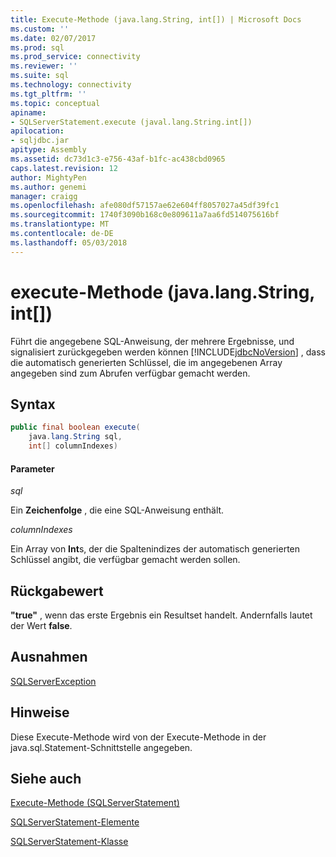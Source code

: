 ```yaml
---
title: Execute-Methode (java.lang.String, int[]) | Microsoft Docs
ms.custom: ''
ms.date: 02/07/2017
ms.prod: sql
ms.prod_service: connectivity
ms.reviewer: ''
ms.suite: sql
ms.technology: connectivity
ms.tgt_pltfrm: ''
ms.topic: conceptual
apiname:
- SQLServerStatement.execute (javal.lang.String.int[])
apilocation:
- sqljdbc.jar
apitype: Assembly
ms.assetid: dc73d1c3-e756-43af-b1fc-ac438cbd0965
caps.latest.revision: 12
author: MightyPen
ms.author: genemi
manager: craigg
ms.openlocfilehash: afe080df57157ae62e604ff8057027a45df39fc1
ms.sourcegitcommit: 1740f3090b168c0e809611a7aa6fd514075616bf
ms.translationtype: MT
ms.contentlocale: de-DE
ms.lasthandoff: 05/03/2018
---
```

# <a name="execute-method-javalangstring-int"></a>execute-Methode (java.lang.String, int[])

  Führt die angegebene SQL-Anweisung, der mehrere Ergebnisse, und signalisiert zurückgegeben werden können [!INCLUDE[jdbcNoVersion](../../../includes/jdbcnoversion-md.md)] , dass die automatisch generierten Schlüssel, die im angegebenen Array angegeben sind zum Abrufen verfügbar gemacht werden.

## <a name="syntax"></a>Syntax

```Java
public final boolean execute(
    java.lang.String sql,
    int[] columnIndexes)
```

#### <a name="parameters"></a>Parameter
*sql*

Ein **Zeichenfolge** , die eine SQL-Anweisung enthält.

*columnIndexes*

Ein Array von **Int**s, der die Spaltenindizes der automatisch generierten Schlüssel angibt, die verfügbar gemacht werden sollen.

## <a name="return-value"></a>Rückgabewert
**"true"** , wenn das erste Ergebnis ein Resultset handelt. Andernfalls lautet der Wert **false**.
  
## <a name="exceptions"></a>Ausnahmen
[SQLServerException](./sqlserverexception-class.md)

## <a name="remarks"></a>Hinweise
Diese Execute-Methode wird von der Execute-Methode in der java.sql.Statement-Schnittstelle angegeben.

## <a name="see-also"></a>Siehe auch

[Execute-Methode &#40;SQLServerStatement&#41;](./execute-method-sqlserverstatement.md)

[SQLServerStatement-Elemente](./sqlserverstatement-members.md)

[SQLServerStatement-Klasse](./sqlserverstatement-class.md)
